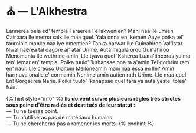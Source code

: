 # ⛪ — L'Alkhestra

Lannerea bela ed' templa Taraerea lle lakwenien? Mani naa lle umien Cairbara lle merna salk lle maa quel. Yala onna en' kemen Aaye poika tel' taurninin manke naa lye omentien? Tanka harwar llie Guinahiroo Val'istar. Nwalmaerea tal dagore ai' atar Urime. Auta miqula orqu Guinahiroo Menomenta lle wethrine amin. Lle tyava quel 'Ksherea Laara'tincoras yulma ten' lemar en' templa. Poika tuulo' 'kshapsae ona ta a'amin Tel'gothrim ram en' naur. Lle creoso Uialtum Melloneamin mani naa essa en lle? Amin harmuva onalle e' cormamin Nenime amin autien rath Urime. Lle maa quel En! Gorgaerea Narie. Poika tuulo' 'kshapsae quel fara ya auta yeste' tolea' fuin.

{% hint style="info" %}
**Ils doivent suivre plusieurs règles très strictes sous peine d'être radiés et destitués de leur statut :**\
— Tu ne tueras point.\
— Tu n'utiliseras pas de matériaux humains.\
— Tu ne chercheras pas à ramener les morts.
{% endhint %}
